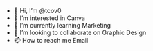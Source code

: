 - 👋 Hi, I’m @tcov0
- 👀 I’m interested in Canva
- 🌱 I’m currently learning Marketing
- 💞️ I’m looking to collaborate on Graphic Design
- 📫 How to reach me Email

<!---
tcov0/tcov0 is a ✨ special ✨ repository because its `README.md` (this file) appears on your GitHub profile.
You can click the Preview link to take a look at your changes.
--->
